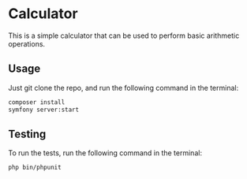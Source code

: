 # Calculator

This is a simple calculator that can be used to perform basic arithmetic operations.

## Usage
Just git clone the repo, and run the following command in the terminal:

```bash
composer install
symfony server:start
```

## Testing
To run the tests, run the following command in the terminal:

```bash
php bin/phpunit
```
